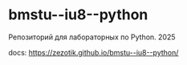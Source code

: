 # bmstu--iu8--python
Репозиторий для лабораторных по Python. 2025

docs: https://zezotik.github.io/bmstu--iu8--python/
